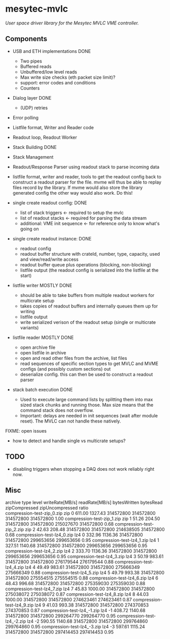 # mesytec-mvlc

*User space driver library for the Mesytec MVLC VME controller.*

## Components

* USB and ETH implementations DONE
  - Two pipes
  - Buffered reads
  - Unbuffered/low level reads
  - Max write size checks (eth packet size limit)?
  - support: error codes and conditions
  - Counters

* Dialog layer DONE
  - (UDP) retries
* Error polling
* Listfile format, Writer and Reader code
* Readout loop, Readout Worker
* Stack Building DONE
* Stack Management
* Readout/Response Parser using readout stack to parse incoming data
* listfile format, writer and reader, tools to get the readout config back to
  construct a readout parser for the file.
  mvme will thus be able to replay files record by the library.
  If mvme would also store the library generated config the other way would
  also work. Do this!

* single create readout config: DONE
  - list of stack triggers          <- required to setup the mvlc
  - list of readout stacks          <- required for parsing the data stream
  - additional: VME init sequence   <- for reference only to know what's going on

* single create readout instance: DONE
  - readout config
  - readout buffer structure with crateId, number, type, capacity, used and view/read/write access
  - readout buffer queue plus operations (blocking, non-blocking)
  - listfile output (the readout config is serialized into the listfile at the start)

* listfile writer MOSTLY DONE
  - should be able to take buffers from multiple readout workers for multicrate setup
  - takes copies of readout buffers and internally queues them up for writing
  - listfile output
  - write serialized verison of the readout setup (single or multicrate variants)

* listfile reader MOSTLY DONE
  - open archive file
  - open listfile in archive
  - open and read other files from the archive, list files
  - read sequences of specific section types to get MVLC and MVME
    configs (and possibly custom sections) out
  - deserialize config. this can then be used to construct a readout parser

* stack batch execution DONE
  - Used to execute large command lists by splitting them into max sized stack
    chunks and running those. Max size means that the command stack does not
    overflow.
  - Important: delays are needed in init sequences (wait after module reset).
    The MVLC can not handle these natively.

FIXME: open issues
- how to detect and handle single vs multicrate setups?

## TODO
* disabling triggers when stopping a DAQ does not work reliably right now.

## Misc

archive                        type     level writeRate[MB/s] readRate[MB/s]  bytesWritten         bytesRead            zipCompressed        zipUncompressed      ratio     
compression-test-zip_0.zip     zip      0     611.00          1327.43         314572800            314572800            314572800            314572800            1.00
compression-test-zip_1.zip     zip      1     51.26           204.50          314572800            314572800            215027670            314572800            0.68
compression-test-zip_2.zip     zip      2     42.63           208.48          314572800            314572800            214638505            314572800            0.68
compression-test-lz4_0.zip     lz4      0     332.96          1136.36         314572800            314572800            299653656            299653656            0.95
compression-test-lz4_1.zip     lz4      1     327.51          1140.68         314572800            314572800            299653656            299653656            0.95
compression-test-lz4_2.zip     lz4      2     333.70          1136.36         314572800            314572800            299653656            299653656            0.95
compression-test-lz4_3.zip     lz4      3     50.19           983.61          314572800            314572800            276179544            276179544            0.88
compression-test-lz4_4.zip     lz4      4     49.49           983.61          314572800            314572800            275666349            275666349            0.88
compression-test-lz4_5.zip     lz4      5     49.79           993.38          314572800            314572800            275554515            275554515            0.88
compression-test-lz4_6.zip     lz4      6     48.43           996.68          314572800            314572800            275359030            275359030            0.88
compression-test-lz4_7.zip     lz4      7     45.83           1000.00         314572800            314572800            275038072            275038072            0.87
compression-test-lz4_8.zip     lz4      8     44.03           1000.00         314572800            314572800            274623461            274623461            0.87
compression-test-lz4_9.zip     lz4      9     41.03           993.38          314572800            314572800            274370853            274370853            0.87
compression-test-lz4_-1.zip    lz4      -1    408.72          1140.68         314572800            314572800            299264770            299264770            0.95
compression-test-lz4_-2.zip    lz4      -2    590.55          1140.68         314572800            314572800            299764860            299764860            0.95
compression-test-lz4_-3.zip    lz4      -3    597.61          1115.24         314572800            314572800            297414453            297414453            0.95
